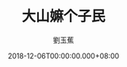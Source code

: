 ---
issue: 304
title: 大山嫲个子民
author: 劉玉蕉
language: 大埔
date: 2018-12-06T00:00:00.000+08:00
topic: 景點
difficulty: 2
wikidata: Q98096188
wikidata_link: https://www.wikidata.org/wiki/Q98096188
---